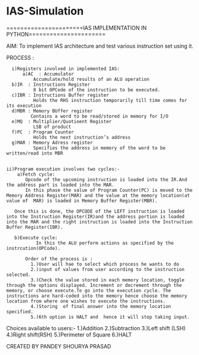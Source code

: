 # IAS-Simulation
======================IAS IMPLEMENTATION IN PYTHON======================

AIM: To implement IAS architecture and test various instruction set using it.

PROCESS :
 
      i)Registers involved in implemented IAS:
          a)AC  : Accumulator
	          Accumulate/hold results of an ALU operation
	  b)IR  : Instructions Register
	          8 bit OPCode of the instruction to be executed.
	  c)IBR : Instructions Buffer register
	          Holds the RHS instruction temporarily till time comes for its execution
	  d)MBR : Memory BUffer register
	         Contains a word to be read/stored in memory for I/O
	  e)MQ  : Multiplier/Quotioent Register
	          LSB of product
	  f)PC  : Program Counter
	          Holds the next instruction’s address
	  g)MAR : Memory Adress register
	          Specifies the address in memory of the word to be written/read into MBR
	     
	     
	ii)Program execution involves two cycles:-
	    a)Fetch cycle:
	       Opcode of the upcoming instruction is loaded into the IR.And the address part is loaded into the MAR. 
	       In this phase the value of Program Counter(PC) is moved to the Memory Address Register(MAR) and the value at the memory location(at value of  MAR) is loaded in Memory Buffer Register(MBR).
	       
	   Once this is done, the OPCODE of the LEFT instruction is loaded into the Instruction Register(IR)and the address portion is loaded into the MAR and the right instruction is loaded into the Instruction Buffer Register(IBR).
	   
	   b)Execute cycle:
	           In this the ALU perform actions as specified by the instrcution(OPCode).
	    
           Order of the process is :
             1.)User will hae to select which process he wants to do
             2.)input of values from user according to the instruction selected.
             3.)Check the value stored in each memory location, toggle through the options displayed. Increment or decrement through the memory, or choose execute.To go into the execution cycle. The instructions are hard-coded into the memory hence choose the memory location from where one wishes to execute the instructions.
             4.)Storing  of final answer into the memory location specified.
             5.)6th option is HALT and  hence it will stop taking input.
             
Choices available to users:-
  1.)Addition
  2.)Subtraction
  3.)Left shift (LSH)
  4.)Right shift(RSH)
  5.)Perimeter of Square
  6.)HALT
	            
	            
CREATED BY PANDEY SHOURYA PRASAD	            
